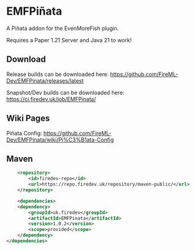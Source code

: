 # EMFPiñata

A Piñata addon for the EvenMoreFish plugin.

Requires a Paper 1.21 Server and Java 21 to work!

## Download

Release builds can be downloaded here: https://github.com/FireML-Dev/EMFPinata/releases/latest

Snapshot/Dev builds can be downloaded here: https://ci.firedev.uk/job/EMFPinata/

## Wiki Pages

Piñata Config: https://github.com/FireML-Dev/EMFPinata/wiki/Pi%C3%B1ata-Config

## Maven

```xml
    <repository>
        <id>firedev-repo</id>
        <url>https://repo.firedev.uk/repository/maven-public/</url>
    </repository>
```
```xml
    <dependencies>
    <dependency>
        <groupId>uk.firedev</groupId>
        <artifactId>EMFPinata</artifactId>
        <version>1.0.2</version>
        <scope>provided</scope>
    </dependency>
</dependencies>
```
